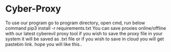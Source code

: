 # Cyber-Proxy
To use our program go to program directory, open cmd, run below command 
pip3 install -r requirements.txt
You can save proxies online/offline with our latest cyberevil proxy tool if you wish to save the proxy file in your system it will be saved as .txt file or if you wish to save in cloud you will get pastebin link. hope you will like this..
